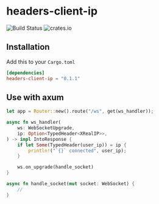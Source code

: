 # headers-client-ip

![Build Status](https://github.com/dimitrmo/headers-client-ip/actions/workflows/ci.yml/badge.svg) ![crates.io](https://img.shields.io/crates/v/headers-client-ip.svg)

## Installation

Add this to your `Cargo.toml`

```toml
[dependencies]
headers-client-ip = "0.1.1"
```

## Use with axum

```rust
let app = Router::new().route("/ws", get(ws_handler));

async fn ws_handler(
    ws: WebSocketUpgrade,
    ip: Option<TypedHeader<XRealIP>>,
) -> impl IntoResponse {
    if let Some(TypedHeader(user_ip)) = ip {
        println!("`{}` connected", user_ip);
    }

    ws.on_upgrade(handle_socket)
}

async fn handle_socket(mut socket: WebSocket) {
    //
}
```
